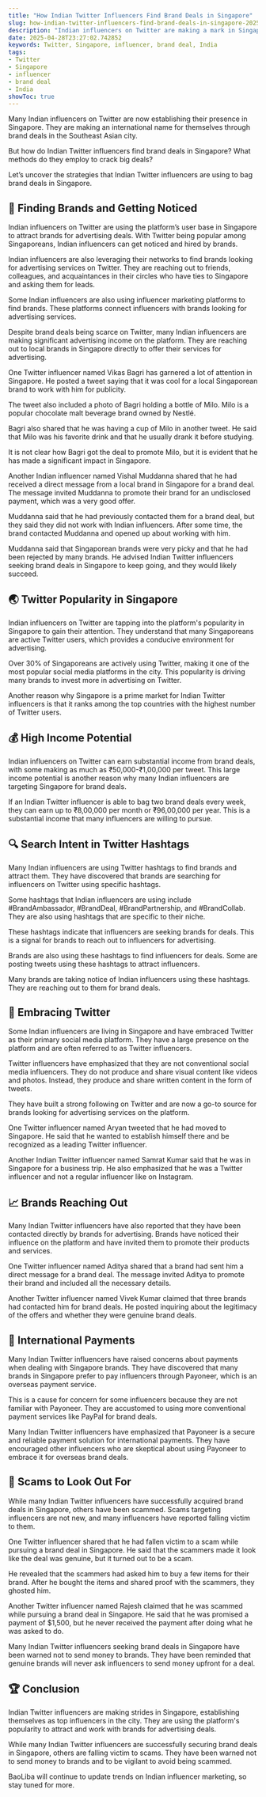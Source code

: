 ```yaml
---
title: "How Indian Twitter Influencers Find Brand Deals in Singapore"
slug: how-indian-twitter-influencers-find-brand-deals-in-singapore-2025-04-28
description: "Indian influencers on Twitter are making a mark in Singapore, bringing new opportunities to brands and themselves. Here's how Indian Twitter influencers are cracking brand deals in Singapore."
date: 2025-04-28T23:27:02.742852
keywords: Twitter, Singapore, influencer, brand deal, India
tags:
- Twitter
- Singapore
- influencer
- brand deal
- India
showToc: true
---
```


Many Indian influencers on Twitter are now establishing their presence in Singapore. They are making an international name for themselves through brand deals in the Southeast Asian city.

But how do Indian Twitter influencers find brand deals in Singapore? What methods do they employ to crack big deals?

Let’s uncover the strategies that Indian Twitter influencers are using to bag brand deals in Singapore.

## 🤝 Finding Brands and Getting Noticed

Indian influencers on Twitter are using the platform’s user base in Singapore to attract brands for advertising deals. With Twitter being popular among Singaporeans, Indian influencers can get noticed and hired by brands.

Indian influencers are also leveraging their networks to find brands looking for advertising services on Twitter. They are reaching out to friends, colleagues, and acquaintances in their circles who have ties to Singapore and asking them for leads.

Some Indian influencers are also using influencer marketing platforms to find brands. These platforms connect influencers with brands looking for advertising services.

Despite brand deals being scarce on Twitter, many Indian influencers are making significant advertising income on the platform. They are reaching out to local brands in Singapore directly to offer their services for advertising.

One Twitter influencer named Vikas Bagri has garnered a lot of attention in Singapore. He posted a tweet saying that it was cool for a local Singaporean brand to work with him for publicity.

The tweet also included a photo of Bagri holding a bottle of Milo. Milo is a popular chocolate malt beverage brand owned by Nestlé.

Bagri also shared that he was having a cup of Milo in another tweet. He said that Milo was his favorite drink and that he usually drank it before studying.

It is not clear how Bagri got the deal to promote Milo, but it is evident that he has made a significant impact in Singapore.

Another Indian influencer named Vishal Muddanna shared that he had received a direct message from a local brand in Singapore for a brand deal. The message invited Muddanna to promote their brand for an undisclosed payment, which was a very good offer.

Muddanna said that he had previously contacted them for a brand deal, but they said they did not work with Indian influencers. After some time, the brand contacted Muddanna and opened up about working with him.

Muddanna said that Singaporean brands were very picky and that he had been rejected by many brands. He advised Indian Twitter influencers seeking brand deals in Singapore to keep going, and they would likely succeed.

## 🌏 Twitter Popularity in Singapore

Indian influencers on Twitter are tapping into the platform's popularity in Singapore to gain their attention. They understand that many Singaporeans are active Twitter users, which provides a conducive environment for advertising.

Over 30% of Singaporeans are actively using Twitter, making it one of the most popular social media platforms in the city. This popularity is driving many brands to invest more in advertising on Twitter.

Another reason why Singapore is a prime market for Indian Twitter influencers is that it ranks among the top countries with the highest number of Twitter users.

## 💰 High Income Potential

Indian influencers on Twitter can earn substantial income from brand deals, with some making as much as ₹50,000-₹1,00,000 per tweet. This large income potential is another reason why many Indian influencers are targeting Singapore for brand deals.

If an Indian Twitter influencer is able to bag two brand deals every week, they can earn up to ₹8,00,000 per month or ₹96,00,000 per year. This is a substantial income that many influencers are willing to pursue.

## 🔍 Search Intent in Twitter Hashtags

Many Indian influencers are using Twitter hashtags to find brands and attract them. They have discovered that brands are searching for influencers on Twitter using specific hashtags.

Some hashtags that Indian influencers are using include #BrandAmbassador, #BrandDeal, #BrandPartnership, and #BrandCollab. They are also using hashtags that are specific to their niche.

These hashtags indicate that influencers are seeking brands for deals. This is a signal for brands to reach out to influencers for advertising.

Brands are also using these hashtags to find influencers for deals. Some are posting tweets using these hashtags to attract influencers.

Many brands are taking notice of Indian influencers using these hashtags. They are reaching out to them for brand deals.

## 📱 Embracing Twitter

Some Indian influencers are living in Singapore and have embraced Twitter as their primary social media platform. They have a large presence on the platform and are often referred to as Twitter influencers.

Twitter influencers have emphasized that they are not conventional social media influencers. They do not produce and share visual content like videos and photos. Instead, they produce and share written content in the form of tweets.

They have built a strong following on Twitter and are now a go-to source for brands looking for advertising services on the platform.

One Twitter influencer named Aryan tweeted that he had moved to Singapore. He said that he wanted to establish himself there and be recognized as a leading Twitter influencer.

Another Indian Twitter influencer named Samrat Kumar said that he was in Singapore for a business trip. He also emphasized that he was a Twitter influencer and not a regular influencer like on Instagram.

## 📈 Brands Reaching Out

Many Indian Twitter influencers have also reported that they have been contacted directly by brands for advertising. Brands have noticed their influence on the platform and have invited them to promote their products and services.

One Twitter influencer named Aditya shared that a brand had sent him a direct message for a brand deal. The message invited Aditya to promote their brand and included all the necessary details.

Another Twitter influencer named Vivek Kumar claimed that three brands had contacted him for brand deals. He posted inquiring about the legitimacy of the offers and whether they were genuine brand deals.

## 🧳 International Payments

Many Indian Twitter influencers have raised concerns about payments when dealing with Singapore brands. They have discovered that many brands in Singapore prefer to pay influencers through Payoneer, which is an overseas payment service.

This is a cause for concern for some influencers because they are not familiar with Payoneer. They are accustomed to using more conventional payment services like PayPal for brand deals.

Many Indian Twitter influencers have emphasized that Payoneer is a secure and reliable payment solution for international payments. They have encouraged other influencers who are skeptical about using Payoneer to embrace it for overseas brand deals.

## 👀 Scams to Look Out For

While many Indian Twitter influencers have successfully acquired brand deals in Singapore, others have been scammed. Scams targeting influencers are not new, and many influencers have reported falling victim to them.

One Twitter influencer shared that he had fallen victim to a scam while pursuing a brand deal in Singapore. He said that the scammers made it look like the deal was genuine, but it turned out to be a scam.

He revealed that the scammers had asked him to buy a few items for their brand. After he bought the items and shared proof with the scammers, they ghosted him.

Another Twitter influencer named Rajesh claimed that he was scammed while pursuing a brand deal in Singapore. He said that he was promised a payment of $1,500, but he never received the payment after doing what he was asked to do.

Many Indian Twitter influencers seeking brand deals in Singapore have been warned not to send money to brands. They have been reminded that genuine brands will never ask influencers to send money upfront for a deal.

## 🏆 Conclusion

Indian Twitter influencers are making strides in Singapore, establishing themselves as top influencers in the city. They are using the platform's popularity to attract and work with brands for advertising deals.

While many Indian Twitter influencers are successfully securing brand deals in Singapore, others are falling victim to scams. They have been warned not to send money to brands and to be vigilant to avoid being scammed.

BaoLiba will continue to update trends on Indian influencer marketing, so stay tuned for more.